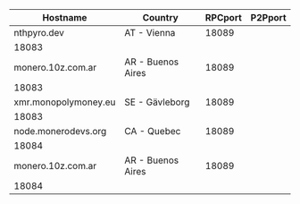 Hostname | Country | RPCport | P2Pport
--- | --- | --- | ---
nthpyro.dev | AT - Vienna | 18089
 | 18083
monero.10z.com.ar | AR - Buenos Aires | 18089
 | 18083
xmr.monopolymoney.eu | SE - Gävleborg | 18089
 | 18083
node.monerodevs.org | CA - Quebec | 18089
 | 18084
monero.10z.com.ar | AR - Buenos Aires | 18089
 | 18084
